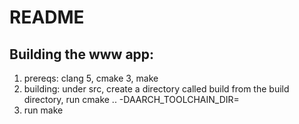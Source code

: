 # README #

Building the www app:
--------------------------------------------------
1. prereqs: clang 5, cmake 3, make
2. building:  under src, create a directory called build
    from the build directory, run cmake .. -DAARCH_TOOLCHAIN_DIR=<full path of linaro tool chain root>
3. run make
